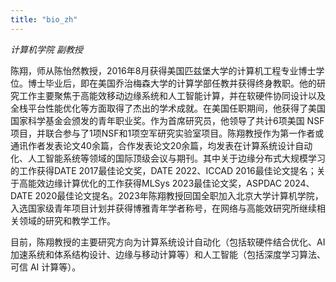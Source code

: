 ```yaml
---
title: "bio_zh"
---
```

*计算机学院 副教授*

陈翔，师从陈怡然教授，2016年8月获得美国匹兹堡大学的计算机工程专业博士学位。博士毕业后，即在美国乔治梅森大学的计算学部任教并获得终身教职。他的研究工作主要聚焦于高能效移动边缘系统和人工智能计算，并在软硬件协同设计以及全栈平台性能优化等方面取得了杰出的学术成就。在美国任职期间，他获得了美国国家科学基金会颁发的青年职业奖。作为首席研究员，他领导了共计6项美国 NSF 项目，并联合参与了1项NSF和1项空军研究实验室项目。陈翔教授作为第一作者或通讯作者发表论文40余篇，合作发表论文20余篇，均发表在计算系统设计自动化、人工智能系统等领域的国际顶级会议与期刊。其中关于边缘分布式大规模学习的工作获得DATE 2017最佳论文奖，DATE 2022、ICCAD 2016最佳论文提名；关于高能效边缘计算优化的工作获得MLSys 2023最佳论文奖，ASPDAC 2024、DATE 2020最佳论文提名。2023年陈翔教授回国全职加入北京大学计算机学院，入选国家级青年项目计划并获得博雅青年学者称号，在网络与高能效研究所继续相关领域的研究和教学工作。

目前，陈翔教授的主要研究方向为计算系统设计自动化（包括软硬件结合优化、AI 加速系统和体系结构设计、边缘与移动计算等）和人工智能（包括深度学习算法、可信 AI 计算等）。

